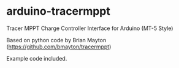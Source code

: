 # arduino-tracermppt
Tracer MPPT Charge Controller Interface for Arduino (MT-5 Style)  

Based on python code by Brian Mayton (https://github.com/bmayton/tracermppt)

Example code included.
